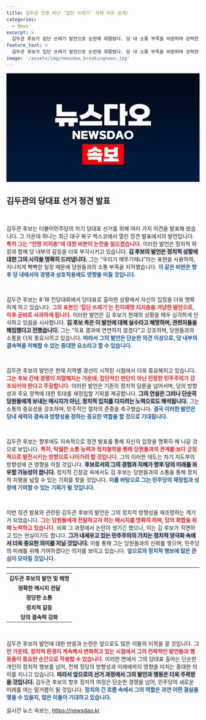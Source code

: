```yaml
---
title: 김두관 친명 비난 ‘집단 쓰레기’ 삭제 이유 공개!
categories:
  - News
excerpt: >
  김두관 후보가 집단 쓰레기 발언으로 논란에 휘말렸다. 당 내 소통 부족을 비판하며 강력한 메시지를 던진 그는, 이어서 해당 발언을 철회하고 책임자를 해임했다. 민주당의 미래는 과연 어떻게 될까? 클릭하여 자세한 내용을 확인해보세요!
feature_text: >
  김두관 후보가 집단 쓰레기 발언으로 논란에 휘말렸다. 당 내 소통 부족을 비판하며 강력한 메시지를 던진 그는, 이어서 해당 발언을 철회하고 책임자를 해임했다. 민주당의 미래는 과연 어떻게 될까? 클릭하여 자세한 내용을 확인해보세요!
image: '/assets/img/newsdao_breakingnews.jpg'
---
```


<p><img src="/assets/img/newsdao_breakingnews.jpg" alt="koreaapp 속보" /></p>

<h2 data-ke-size="size26">김두관의 당대표 선거 정견 발표</h2>

<p data-ke-size="size16">&nbsp;</p>

<p>김두관 후보는 더불어민주당의 차기 당대표 선거를 위해 여러 가지 의견을 발표해 왔습니다. 그 가운데 하나는 최근 대구 북구 엑스코에서 열린 정견 발표에서의 발언입니다. <b><span style="color: #ee2323;">특히 그는 “친명 지지층”에 대한 비판이 논란을 일으켰습니다.</span></b> 이러한 발언은 정치적 파장과 함께 당 내부의 갈등을 더욱 부각시키고 있습니다. <b><span style="background-color: #21538527;">김 후보의 발언은 정치적 상황에 대한 그의 시각을 명확히 드러냅니다.</span></b> 그는 “우리가 메뚜기떼냐”라는 표현을 사용하여, 지나치게 빡빡한 일정 때문에 당원들과의 소통 부족을 지적했습니다. <b><span style="color: #1a5490;">이 같은 비판은 향후 당 내에서의 경쟁과 상호작용에도 영향을 미칠 것입니다.</span></b></p>

<p data-ke-size="size16">&nbsp;</p>

<p>김두관 후보는 8·18 전당대회에서 당대표로 출마한 상황에서 자신의 입장을 더욱 명확하게 하고 있습니다. <b><span style="color: #ee2323;">그의 표현인 ‘집단 쓰레기’는 친이재명 지지층을 겨냥한 발언으로, 이후 곧바로 사과하게 됩니다.</span></b> 이러한 발언은 김 후보가 현재의 상황을 매우 심각하게 인식하고 있음을 시사합니다. <b><span style="background-color: #21538527;">김 후보 측은 이 발언에 대해 실수라고 해명하며, 관련자들을 해임했다고 전했습니다.</span></b> 그는 “득표 결과에 연연하지 않겠다”고 강조하며, 당원들과의 소통을 더욱 중요시하고 있습니다. <b><span style="color: #1a5490;">따라서 그의 발언은 단순한 의견 이상으로, 당 내부의 결속력을 저해할 수 있는 중대한 요소라고 할 수 있습니다.</span></b></p>

<p data-ke-size="size16">&nbsp;</p>

<p>김두관 후보의 발언은 현재 지역별 경선이 시작된 시점에서 더욱 중요해지고 있습니다. <b><span style="color: #ee2323;">그는 후보 간에 경쟁이 치열해지는 가운데, 집단적인 판단이 아닌 진정한 민주주의가 강조되어야 한다고 주장합니다.</span></b> 이러한 발언은 기존의 정치적 담론을 넘어서며, 당의 방향성과 주요 정책에 대한 토대를 재정립할 기회를 제공합니다. <b><span style="background-color: #21538527;">그의 연설은 그러나 단순히 당원들에게 보내는 메시지가 아닌, 정치적 입지를 다지려는 노력으로도 해석됩니다.</span></b> 그는 소통의 중요성을 강조하며, 민주적인 절차의 존중을 촉구했습니다. <b><span style="color: #1a5490;">결국 이러한 발언은 당내 세력의 결속과 방향성을 정하는 중요한 역할을 할 것으로 기대됩니다.</span></b></p>

<p data-ke-size="size16">&nbsp;</p>

<p>김두관 후보는 향후에도 지속적으로 정견 발표를 통해 자신의 입장을 명확히 해 나갈 것으로 보입니다. <b><span style="color: #ee2323;">특히, 탁월한 소통 능력과 정치철학을 통해 당원들과의 관계를 보다 긍정적으로 발전시키는 방향으로 나아가려 할 것입니다.</span></b> 그의 이러한 태도는 차기 지도부의 방향성에 큰 영향을 미칠 것입니다. <b><span style="background-color: #21538527;">후보로서의 그의 경험과 지혜가 향후 당의 미래를 좌우할 가능성이 큽니다.</span></b> 정치적 긴장감 속에서도 김 후보는 당원들과의 소통을 통해 정치적 지평을 넓힐 수 있는 기회를 찾을 것입니다. <b><span style="color: #1a5490;">이를 바탕으로 그는 민주당의 재정립과 성장에 기여할 수 있는 기회가 될 것입니다.</span></b></p>

<p data-ke-size="size16">&nbsp;</p>

<p>이번 정견 발표와 관련된 김두관 후보의 발언은 그의 정치적 방향성을 재조명하는 계기가 되었습니다. <b><span style="color: #ee2323;">그는 당원들에게 전달하고자 하는 메시지를 명확히 하며, 당의 화합을 위해 노력하고 있습니다.</span></b> 비록 그 과정에서 논란이 생기긴 했으나, 이는 김 후보가 직면하고 있는 현실이기도 합니다. <b><span style="background-color: #21538527;">그가 내세우고 있는 민주주의의 가치는 정치적 양극화 속에서 더욱 중요한 의미를 지닐 것입니다.</span></b> 이를 통해 그는 당원들과의 신뢰를 쌓으며, 민주당의 미래를 위해 기여하겠다는 의지를 보이고 있습니다. <b><span style="color: #1a5490;">앞으로의 정치적 행보에 많은 관심이 모아질 것입니다.</span></b></p>

<hr />

<table style="width: 100%; border-collapse: collapse;">
    <tr>
        <td style="text-align: center; height: 17px;"><b>김두관 후보의 발언 및 해명</b></td>
    </tr>
    <tr>
        <td style="text-align: center; height: 17px;"><b>정확한 메시지 전달</b></td>
    </tr>
    <tr>
        <td style="text-align: center; height: 17px;"><b>정당한 소통</b></td>
    </tr>
    <tr>
        <td style="text-align: center; height: 17px;"><b>정치적 갈등</b></td>
    </tr>
    <tr>
        <td style="text-align: center; height: 17px;"><b>당의 결속력 강화</b></td>
    </tr>
</table>

<p data-ke-size="size16">&nbsp;</p>

<p>김두관 후보의 발언에 대한 반응과 논란은 앞으로도 많은 이들의 이목을 끌 것입니다. <b><span style="color: #ee2323;">그런 가운데, 정치적 환경이 계속해서 변화하고 있는 시점에서 그의 전략적인 발언들과 행동들이 중요한 순간으로 작용할 수 있습니다.</span></b> 이러한 면에서 그의 당대표 출마는 단순한 개인의 정치적 행보를 넘어, 전체 정당의 방향성과 미래에까지 영향을 미치는 중대한 의미를 지니고 있습니다. <b><span style="background-color: #21538527;">따라서 앞으로의 선거 과정에서 그의 발언과 행동은 더욱 주목받을 것입니다.</span></b> 김두관 후보의 향후 정치적 여정은 단순한 경쟁을 넘어, 민주당의 새로운 미래를 여는 밑거름이 될 것입니다. <b><span style="color: #1a5490;">정치의 긴 흐름 속에서 그의 역할은 과연 어떤 결실을 맺을 수 있을지, 많은 이들이 기대하고 있습니다.</span></b></p>
실시간 뉴스 속보는, <a href="https://newsdao.kr" rel="dofollow">https://newsdao.kr</a>


